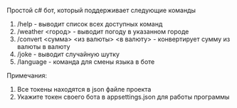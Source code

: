 Простой c# бот, который поддерживает следующие команды
1. /help - выводит список всех доступных команд
2. /weather <город> - выводит погоду в указанном городе
3. /convert <сумма> <из валюты> <в валюту> - конвертирует сумму из валюты в валюту
4. /joke - выводит случайную шутку
5. /language - команда для смены языка в боте

Примечания:
1. Все токены находятся в json файле проекта
2. Укажите токен своего бота в appsettings.json для работы программы
